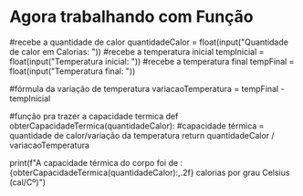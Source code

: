 # Agora trabalhando com Função

#recebe a quantidade de calor
quantidadeCalor = float(input("Quantidade de calor em Calorias: ")) 
#recebe a temperatura inicial
tempInicial = float(input("Temperatura inicial: ")) 
#recebe a temperatura final
tempFinal = float(input("Temperatura final: ")) 

#fórmula da variação de temperatura
variacaoTemperatura = tempFinal - tempInicial

#função pra trazer a capacidade termica
def obterCapacidadeTermica(quantidadeCalor):
#capacidade térmica = quantidade de calor/variação da temperatura
  return quantidadeCalor / variacaoTemperatura

print(f"A capacidade térmica do corpo foi de : {obterCapacidadeTermica(quantidadeCalor):,.2f} calorias por grau Celsius (cal/Cº)")
